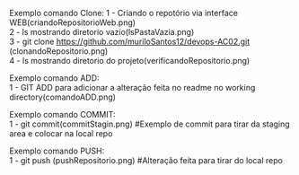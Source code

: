 Exemplo comando Clone:
1 - Criando o repotório via interface WEB(criandoRepositorioWeb.png)  
2 - ls mostrando diretorio vazio(lsPastaVazia.png)  
3 - git clone https://github.com/muriloSantos12/devops-AC02.git (clonandoRepositorio.png)  
4 - ls mostrando diretorio do projeto(verificandoRepositorio.png)  

Exemplo comando ADD:  
1 - GIT ADD para adicionar a alteração feita no readme no working directory(comandoADD.png)   

Exemplo comando COMMIT:  
1 - git commit(commitStagin.png) #Exemplo de commit para tirar da staging area e colocar na local repo  

Exemplo comando PUSH:  
1 - git push (pushRepositorio.png) #Alteração feita para tirar do local repo  
